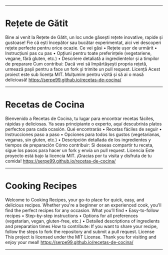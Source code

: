 ________________________________________
# Rețete de Gătit
Bine ai venit la Rețete de Gătit, un loc unde găsești rețete inovative, rapide și gustoase!
Fie că ești începător sau bucătar experimentat, aici vei descoperi rețete perfecte pentru orice ocazie.
Ce vei găsi
•	Rețete ușor de urmărit
•	Instrucțiuni pas cu pas
•	Opțiuni pentru toate preferințele (vegetariene, vegane, fără gluten, etc.)
•	Descriere detaliată a ingredientelor și a timpilor de preparare
Cum contribui: Dacă vrei să împărtășești propria rețetă, urmează pașii pentru a face un fork și trimite un pull request.
Licență
Acest proiect este sub licența MIT.
Mulțumim pentru vizită și să ai o masă delicioasă!
https://serpe99.github.io/recetas-de-cocina/
________________________________________
# Recetas de Cocina
Bienvenido a Recetas de Cocina, tu lugar para encontrar recetas fáciles, rápidas y deliciosas.
Ya seas principiante o experto, aquí descubrirás platos perfectos para cada ocasión.
Qué encontrarás
•	Recetas fáciles de seguir
•	Instrucciones paso a paso
•	Opciones para todos los gustos (vegetarianas, veganas, sin gluten, etc.)
•	Descripción detallada de los ingredientes y tiempos de preparación
Cómo contribuir: Si deseas compartir tu receta, sigue los pasos para hacer un fork y envía un pull request.
Licencia
Este proyecto está bajo la licencia MIT.
¡Gracias por tu visita y disfruta de tu comida!
https://serpe99.github.io/recetas-de-cocina/
________________________________________
# Cooking Recipes
Welcome to Cooking Recipes, your go-to place for quick, easy, and delicious recipes.
Whether you're a beginner or an experienced cook, you'll find the perfect recipes for any occasion.
What you’ll find
•	Easy-to-follow recipes
•	Step-by-step instructions
•	Options for all preferences (vegetarian, vegan, gluten-free, etc.)
•	Detailed descriptions of ingredients and preparation times
How to contribute: If you want to share your recipe, follow the steps to fork the repository and submit a pull request.
License
This project is licensed under the MIT License.
Thank you for visiting and enjoy your meal!
https://serpe99.github.io/recetas-de-cocina/
________________________________________
